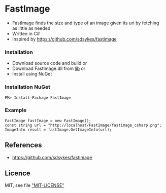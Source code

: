 # FastImage

* FastImage finds the size and type of an image given its uri by fetching as little as needed
* Written in C#
* Inspired by https://github.com/sdsykes/fastimage

### Installation

* Download source code and build or
* Download FastImage.dll from [lib](lib) or
* Install using NuGet

### Installation NuGet

    PM> Install-Package FastImage

### Example

    FastImage fastImage = new FastImage(); 
    const string url = "http://localhost/FastImage/fastimage_csharp.png";
    ImageInfo result = fastImage.GetImageInfo(url);

## References

* https://github.com/sdsykes/fastimage

## Licence

MIT, see file ["MIT-LICENSE"](MIT-LICENSE)
